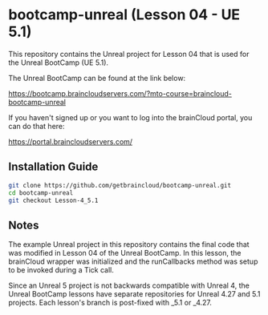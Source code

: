 # bootcamp-unreal (Lesson 04 - UE 5.1)

This repository contains the Unreal project for Lesson 04 that is used for the Unreal BootCamp (UE 5.1).

The Unreal BootCamp can be found at the link below:

https://bootcamp.braincloudservers.com/?mto-course=braincloud-bootcamp-unreal


If you haven't signed up or you want to log into the brainCloud portal, you can do that here:

https://portal.braincloudservers.com/


## Installation Guide

```bash
git clone https://github.com/getbraincloud/bootcamp-unreal.git
cd bootcamp-unreal
git checkout Lesson-4_5.1
```

## Notes

The example Unreal project in this repository contains the final code that was modified in Lesson 04 of the Unreal BootCamp. In this lesson, the brainCloud wrapper was initialized and the runCallbacks method was setup to be invoked during a Tick call.

Since an Unreal 5 project is not backwards compatible with Unreal 4, the Unreal BootCamp lessons have separate repositories for Unreal 4.27 and 5.1 projects. Each lesson's branch is post-fixed with _5.1 or _4.27.
